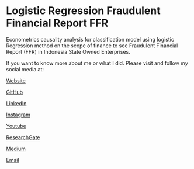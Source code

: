 # Logistic Regression Fraudulent Financial Report FFR

Econometrics causality analysis for classification model using logistic Regression method on the scope of finance to see Fraudulent Financial Report (FFR) in Indonesia State Owned Enterprises.

If you want to know more about me or what I did. Please visit and follow my social media at:

[Website](https://andrysp.github.io/)

[GitHub](https://github.com/andrysp)

[LinkedIn](https://www.linkedin.com/in/andrysukaputra/)

[Instagram](https://www.instagram.com/andrysukaputra/)

[Youtube](https://www.youtube.com/channel/UCUEkCZJytysFlqnZuEF68GA)

[ResearchGate](https://www.researchgate.net/profile/Andry-Suka-Putra)

[Medium]()

[Email](mailto:andrysukaputra@gmail.com)
